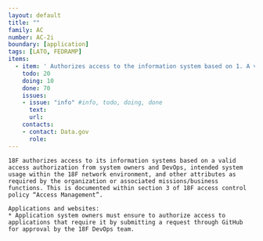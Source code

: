 ```yaml
---
layout: default
title: ""
family: AC
number: AC-2i
boundary: [application]
tags: [LATO, FEDRAMP]
items:
  - item: ' Authorizes access to the information system based on 1. A valid access authorization 2. Intended system usage 3. Other attributes as required by the organization or associated missions/business functions.'
    todo: 20
    doing: 10
    done: 70   
    issues:
    - issue: "info" #info, todo, doing, done
      text:
      url:
    contacts:
    - contact: Data.gov
      role:
---
```

`18F authorizes access to its information systems based on a valid access authorization from system owners and DevOps, intended system usage within the 18F network environment, and other attributes as required by the organization or associated missions/business functions. This is documented within section 3 of 18F access control policy “Access Management”.`

```
Applications and websites:
* Application system owners must ensure to authorize access to applications that require it by submitting a request through GitHub for approval by the 18F DevOps team.
```
